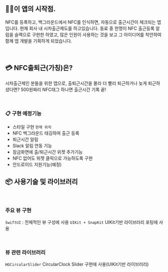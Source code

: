 ## 🏃‍♂️이 앱의 시작점.
NFC를 등록하고, 백그라운드에서 NFC를 인식하면, 자동으로 출근시간이 체크되는 앱입니다.
현재 회사 내 시차출근제도를 하고있습니다. 동료 중 한명이 NFC 출근등록 알림을 슬랙으로 구현한 하였고, 많은 인원이 사용하는 것을 보고 그 아이디어를 착안하여 함께 앱 개발을 기획하게 되었습니다.

<br>

## 💳 NFC출퇴근(가칭)은?
시차출근제인 분들을 위한 앱으로, 출퇴근시간을 몰라 더 빨리 퇴근하거나 늦게 퇴근하셨다면?
500원짜리 NFC태그 하나면 출근시간 기록 끝!

<br>

### 📋 구현 예정기능
- 스타일 구현 `현재 위치`
- NFC 백그라운드 태깅하여 출근 등록
- 퇴근시간 알림
- Slack 알림 연동 기능
- 잠금화면에 출/퇴근시간 위젯 추가기능
- NFC 없어도 위젯 클릭으로 가능하도록 구현
- 안드로이드 지원기능(예정)

## 📦 사용기술 및 라이브러리

<br>

### 주요 뷰 구현
`SwiftUI` : 전체적인 뷰 구성에 사용
`UIKit + SnapKit` UIKit기반 라이브러리 포팅에 사용

<br>

### 뷰 관련 라이브러리
`HGCircularSlider` CircularClock Slider 구현에 사용(UIKit기반 라이브러리)
